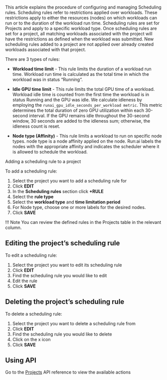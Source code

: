 This article explains the procedure of configuring and managing Scheduling rules. Scheduling rules refer to restrictions applied over workloads. These restrictions apply to either the resources (nodes) on which workloads can run or to the duration of the workload run time. Scheduling rules are set for Projects and apply to a specific workload type. Once scheduling rules are set for a project, all matching workloads associated with the project will have the restrictions as defined when the workload was submitted. New scheduling rules added to a project are not applied over already created workloads associated with that project.

There are 3 types of rules:

* **Workload time limit** - This rule limits the duration of a workload run time. Workload run time is calculated as the total time in which the workload was in status “Running“.  
* **Idle GPU time limit** - This rule limits the total GPU time of a workload. Workload idle time is counted from the first time the workload is in status Running and the GPU was idle. We calculate idleness by employing the `runai_gpu_idle_seconds_per_workload metric`. This metric determines the total duration of zero GPU utilization within each 30-second interval. If the GPU remains idle throughout the 30-second window, 30 seconds are added to the idleness sum; otherwise, the idleness count is reset.

* **Node type (Affinity)** - This rule limits a workload to run on specific node types. node type is a node affinity applied on the node. Run:ai labels the nodes with the appropriate affinity and indicates the scheduler where it is allowed to schedule the workload.

Adding a scheduling rule to a project

To add a scheduling rule:

1. Select the project you want to add a scheduling rule for  
2. Click **EDIT**  
3. In the **Scheduling rules** section click **\+RULE**  
4. Select the **rule type**  
5. Select the **workload type** and **time limitation period**  
6. For Node type, choose one or more labels for the desired nodes.  
7. Click **SAVE**

!!! Note
    You can review the defined rules in the Projects table in the relevant column.

## Editing the project’s scheduling rule

To edit a scheduling rule:

1. Select the project you want to edit its scheduling rule  
2. Click **EDIT**  
3. Find the scheduling rule you would like to edit  
4. Edit the rule  
5. Click **SAVE**

## Deleting the project’s scheduling rule

To delete a scheduling rule:

1. Select the project you want to delete a scheduling rule from  
2. Click **EDIT**  
3. Find the scheduling rule you would like to delete  
4. Click on the x icon  
5. Click **SAVE**

## Using API

Go to the [Projects](https://app.run.ai/api/docs#tag/Projects/operation/create_project) API reference to view the available actions

